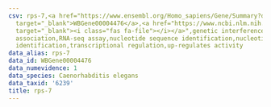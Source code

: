 ```yaml
---
csv: rps-7,<a href="https://www.ensembl.org/Homo_sapiens/Gene/Summary?db=core;g=WBGene00004476"
  target="_blank">WBGene00004476</a>,<a href="https://www.ncbi.nlm.nih.gov/pubmed/27496166"
  target="_blank"><i class="fas fa-file"></i></a>",genetic interference,functional
  association,RNA-seq assay,nucleotide sequence identification,nucleotide sequence
  identification,transcriptional regulation,up-regulates activity
data_alias: rps-7
data_id: WBGene00004476
data_numevidence: 1
data_species: Caenorhabditis elegans
data_taxid: '6239'
title: rps-7
---
```


